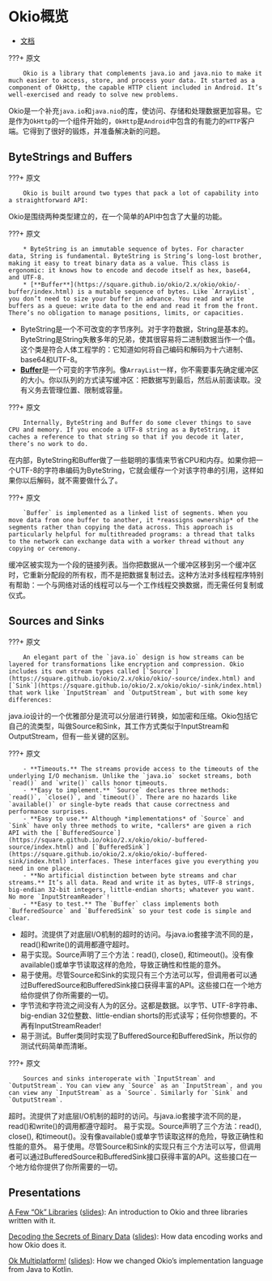 # Okio概览

* [文档](https://square.github.io/okio/)

???+ 原文

        Okio is a library that complements java.io and java.nio to make it much easier to access, store, and process your data. It started as a component of OkHttp, the capable HTTP client included in Android. It’s well-exercised and ready to solve new problems.

Okio是一个补充`java.io`和`java.nio`的库，使访问、存储和处理数据更加容易。它是作为`OkHttp`的一个组件开始的，`OkHttp`是`Android`中包含的有能力的`HTTP`客户端。它得到了很好的锻炼，并准备解决新的问题。

## ByteStrings and Buffers

???+ 原文

        Okio is built around two types that pack a lot of capability into a straightforward API:

Okio是围绕两种类型建立的，在一个简单的API中包含了大量的功能。

???+ 原文

        * ByteString is an immutable sequence of bytes. For character data, String is fundamental. ByteString is String’s long-lost brother, making it easy to treat binary data as a value. This class is ergonomic: it knows how to encode and decode itself as hex, base64, and UTF-8.
        * [**Buffer**](https://square.github.io/okio/2.x/okio/okio/-buffer/index.html) is a mutable sequence of bytes. Like `ArrayList`, you don’t need to size your buffer in advance. You read and write buffers as a queue: write data to the end and read it from the front. There’s no obligation to manage positions, limits, or capacities.



* ByteString是一个不可改变的字节序列。对于字符数据，String是基本的。ByteString是String失散多年的兄弟，使其很容易将二进制数据当作一个值。这个类是符合人体工程学的：它知道如何将自己编码和解码为十六进制、base64和UTF-8。
* [**Buffer**](https://square.github.io/okio/2.x/okio/okio/-buffer/index.html)是一个可变的字节序列。像`ArrayList`一样，你不需要事先确定缓冲区的大小。你以队列的方式读写缓冲区：把数据写到最后，然后从前面读取。没有义务去管理位置、限制或容量。

???+ 原文

        Internally, ByteString and Buffer do some clever things to save CPU and memory. If you encode a UTF-8 string as a ByteString, it caches a reference to that string so that if you decode it later, there’s no work to do.

在内部，ByteString和Buffer做了一些聪明的事情来节省CPU和内存。如果你把一个UTF-8的字符串编码为ByteString，它就会缓存一个对该字符串的引用，这样如果你以后解码，就不需要做什么了。

???+ 原文

        `Buffer` is implemented as a linked list of segments. When you move data from one buffer to another, it *reassigns ownership* of the segments rather than copying the data across. This approach is particularly helpful for multithreaded programs: a thread that talks to the network can exchange data with a worker thread without any copying or ceremony.

缓冲区被实现为一个段的链接列表。当你把数据从一个缓冲区移到另一个缓冲区时，它重新分配段的所有权，而不是把数据复制过去。这种方法对多线程程序特别有帮助：一个与网络对话的线程可以与一个工作线程交换数据，而无需任何复制或仪式。

## Sources and Sinks

???+ 原文

        An elegant part of the `java.io` design is how streams can be layered for transformations like encryption and compression. Okio includes its own stream types called [`Source`](https://square.github.io/okio/2.x/okio/okio/-source/index.html) and [`Sink`](https://square.github.io/okio/2.x/okio/okio/-sink/index.html) that work like `InputStream` and `OutputStream`, but with some key differences:

java.io设计的一个优雅部分是流可以分层进行转换，如加密和压缩。Okio包括它自己的流类型，叫做Source和Sink，其工作方式类似于InputStream和OutputStream，但有一些关键的区别。


???+ 原文

        - **Timeouts.** The streams provide access to the timeouts of the underlying I/O mechanism. Unlike the `java.io` socket streams, both `read()` and `write()` calls honor timeouts.
        - **Easy to implement.** `Source` declares three methods: `read()`, `close()`, and `timeout()`. There are no hazards like `available()` or single-byte reads that cause correctness and performance surprises.
        - **Easy to use.** Although *implementations* of `Source` and `Sink` have only three methods to write, *callers* are given a rich API with the [`BufferedSource`](https://square.github.io/okio/2.x/okio/okio/-buffered-source/index.html) and [`BufferedSink`](https://square.github.io/okio/2.x/okio/okio/-buffered-sink/index.html) interfaces. These interfaces give you everything you need in one place.
        - **No artificial distinction between byte streams and char streams.** It’s all data. Read and write it as bytes, UTF-8 strings, big-endian 32-bit integers, little-endian shorts; whatever you want. No more `InputStreamReader`!
        - **Easy to test.** The `Buffer` class implements both `BufferedSource` and `BufferedSink` so your test code is simple and clear.

* 超时。流提供了对底层I/O机制的超时的访问。与java.io套接字流不同的是，read()和write()的调用都遵守超时。
* 易于实现。Source声明了三个方法：read(), close(), 和timeout()。没有像available()或单字节读取这样的危险，导致正确性和性能的意外。
* 易于使用。尽管Source和Sink的实现只有三个方法可以写，但调用者可以通过BufferedSource和BufferedSink接口获得丰富的API。这些接口在一个地方给你提供了你所需要的一切。
* 字节流和字符流之间没有人为的区分。这都是数据。以字节、UTF-8字符串、big-endian 32位整数、little-endian shorts的形式读写；任何你想要的。不再有InputStreamReader!
* 易于测试。Buffer类同时实现了BufferedSource和BufferedSink，所以你的测试代码简单而清晰。

???+ 原文

        Sources and sinks interoperate with `InputStream` and `OutputStream`. You can view any `Source` as an `InputStream`, and you can view any `InputStream` as a `Source`. Similarly for `Sink` and `OutputStream`.



超时。流提供了对底层I/O机制的超时的访问。与java.io套接字流不同的是，read()和write()的调用都遵守超时。 易于实现。Source声明了三个方法：read(), close(), 和timeout()。没有像available()或单字节读取这样的危险，导致正确性和性能的意外。 易于使用。尽管Source和Sink的实现只有三个方法可以写，但调用者可以通过BufferedSource和BufferedSink接口获得丰富的API。这些接口在一个地方给你提供了你所需要的一切。

## Presentations

[A Few “Ok” Libraries](https://www.youtube.com/watch?v=WvyScM_S88c) ([slides](https://speakerdeck.com/jakewharton/a-few-ok-libraries-droidcon-mtl-2015)): An introduction to Okio and three libraries written with it.

[Decoding the Secrets of Binary Data](https://www.youtube.com/watch?v=T_p22jMZSrk) ([slides](https://speakerdeck.com/swankjesse/decoding-the-secrets-of-binary-data-droidcon-nyc-2016)): How data encoding works and how Okio does it.

[Ok Multiplatform!](https://www.youtube.com/watch?v=Q8B4eDirgk0) ([slides](https://speakerdeck.com/swankjesse/ok-multiplatform)): How we changed Okio’s implementation language from Java to Kotlin.